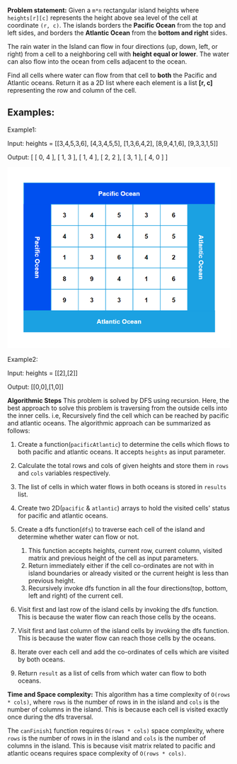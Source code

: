 **Problem statement:**
Given a `m*n` rectangular island heights where `heights[r][c]` represents the height above sea level of the cell at coordinate `(r, c)`. The islands borders the **Pacific Ocean** from the top and left sides, and borders the **Atlantic Ocean** from the **bottom and right** sides.

The rain water in the Island can flow in four directions (up, down, left, or right) from a cell to a neighboring cell with **height equal or lower**. The water can also flow into the ocean from cells adjacent to the ocean.

Find all cells where water can flow from that cell to **both** the Pacific and Atlantic oceans. Return it as a 2D list where each element is a list **[r, c]** representing the row and column of the cell.

## Examples:
Example1:

Input: heights = [[3,4,5,3,6], [4,3,4,5,5], [1,3,6,4,2], [8,9,4,1,6], [9,3,3,1,5]]

Output: [ [ 0, 4 ], [ 1, 3 ], [ 1, 4 ], [ 2, 2 ], [ 3, 1 ], [ 4, 0 ] ]

![Screenshot](../../../../images/pacific-atlantic.png)

Example2:

Input: heights = [[2],[2]]

Output: [[0,0],[1,0]]


**Algorithmic Steps**
This problem is solved by DFS using recursion. Here, the best approach to solve this problem is traversing from the outside cells into the inner cells. i.e, Recursively find the cell which can be reached by pacific and atlantic oceans. The algorithmic approach can be summarized as follows: 

1. Create a function(`pacificAtlantic`) to determine the cells which flows to both pacific and atlantic oceans. It accepts `heights` as input parameter.
   
2. Calculate the total rows and cols of given heights and store them in `rows` and `cols` variables respectively.

3. The list of cells in which water flows in both oceans is stored in `results` list.
   
4. Create two 2D(`pacific` & `atlantic`) arrays to hold the visited cells' status for pacific and atlantic oceans.
   
5. Create a dfs function(`dfs`) to traverse each cell of the island and determine whether water can flow or not.
   1. This function accepts heights, current row, current column, visited matrix and previous height of the cell as input parameters.
   2. Return immediately either if the cell co-ordinates are not with in island boundaries or already visited or the current height is less than previous height.
   3. Recursively invoke dfs function in all the four directions(top, bottom, left and right) of the current cell.
   
6. Visit first and last row of the island cells by invoking the dfs function. This is because the water flow can reach those cells by the oceans.
   
7. Visit first and last column of the island cells by invoking the dfs function. This is because the water flow can reach those cells by the oceans.

8. Iterate over each cell and add the co-ordinates of cells which are visited by both oceans.
   
9.  Return `result` as a list of cells from which water can flow to both oceans.

**Time and Space complexity:**
This algorithm has a time complexity of `O(rows * cols)`, where `rows` is the number of rows in in the island and `cols` is the number of columns in the island. This is because each cell is visited exactly once during the dfs traversal.

The `canFinish1` function requires `O(rows * cols)` space complexity, where `rows` is the number of rows in in the island and `cols` is the number of columns in the island. This is because visit matrix related to pacific and atlantic oceans requires space complexity of `O(rows * cols)`. 

